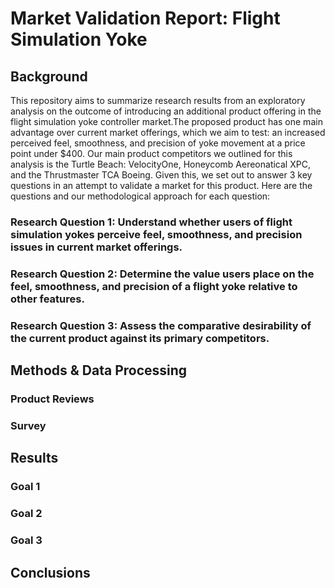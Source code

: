 # Market Validation Report: Flight Simulation Yoke 

## Background

This repository aims to summarize research results from an exploratory analysis on the outcome of introducing an additional product offering in the flight simulation yoke controller market.The proposed product has one main advantage over current market offerings, which we aim to test: an increased perceived feel, smoothness, and precision of yoke movement at a price point under $400. Our main product competitors we outlined for this analysis is the Turtle Beach: VelocityOne, Honeycomb Aereonatical XPC, and the Thrustmaster TCA Boeing. Given this, we set out to answer 3 key questions in an attempt to validate a market for this product. Here are the questions and our methodological approach for each question: 

### Research Question 1: Understand whether users of flight simulation yokes perceive feel, smoothness, and precision issues in current market offerings.​

### Research Question 2: Determine the value users place on the feel, smoothness, and precision of a flight yoke relative to other features.​

### Research Question 3: Assess the comparative desirability of the current product against its primary competitors.​

## Methods & Data Processing

### Product Reviews 

### Survey

## Results 

### Goal 1

### Goal 2

### Goal 3

## Conclusions

